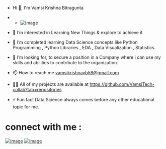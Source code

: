- Hi 👋, I'm Vamsi Krishna Bitragunta
- - ![image](https://github.com/user-attachments/assets/b20f6cc8-86af-47a2-af3e-0c4611427475)

- 👀 I’m interested in Learning New Things & explore to achieve it
- 🌱 I’m completed learning Data Science concepts like Python Programming , Python Libraries , EDA , Data Visualization , Statistics.
- 💞️ I’m looking for, to secure a position in a Company where i can use my skills and abilities to contribute to the organization.
- 📫 How to reach me vamsikrishnavb58@gmail.com
- 👨‍💻 All of my projects are available at https://github.com/VamsiTech-collab?tab=repositories
- ⚡ Fun fact Data Science always comes before any other educational topic for me.

# connect with me :
[![image](https://github.com/user-attachments/assets/ec144266-4e5c-434e-81b4-0fbbac33e751)](https://www.linkedin.com/in/vamsi-krishna-b-43517a222/) [![image](https://github.com/user-attachments/assets/6cd038a6-392c-4323-a7be-d3795f67b375)](https://www.instagram.com/vam.si_bittu/)





<!---
VamsiTech-collab/VamsiTech-collab is a ✨ special ✨ repository because its `README.md` (this file) appears on your GitHub profile.
You can click the Preview link to take a look at your changes.
--->
